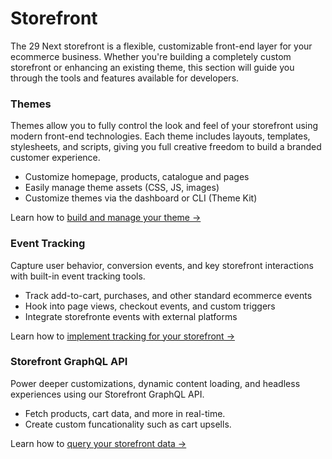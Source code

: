 # Storefront

The 29 Next storefront is a flexible, customizable front-end layer for your ecommerce business. Whether you're building a completely custom storefront or enhancing an existing theme, this section will guide you through the tools and features available for developers.

### Themes

Themes allow you to fully control the look and feel of your storefront using modern front-end technologies. Each theme includes layouts, templates, stylesheets, and scripts, giving you full creative freedom to build a branded customer experience.

- Customize homepage, products, catalogue and pages
- Easily manage theme assets (CSS, JS, images)
- Customize themes via the dashboard or CLI (Theme Kit)

Learn how to [build and manage your theme →](/docs/storefront/themes/index.md)


### Event Tracking

Capture user behavior, conversion events, and key storefront interactions with built-in event tracking tools.

- Track add-to-cart, purchases, and other standard ecommerce events
- Hook into page views, checkout events, and custom triggers
- Integrate storefronte events with external platforms

Learn how to [implement tracking for your storefront →](/docs/storefront/event-tracking.md)


### Storefront GraphQL API

Power deeper customizations, dynamic content loading, and headless experiences using our Storefront GraphQL API.

- Fetch products, cart data, and more in real-time.
- Create custom funcationality such as cart upsells.

Learn how to [query your storefront data →](/docs/storefront/api.md)

